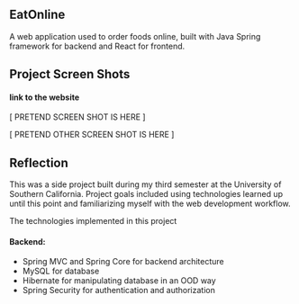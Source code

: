 ## EatOnline

A web application used to order foods online, built with Java Spring framework for backend and React for frontend.

## Project Screen Shots

#### link to the website   

[ PRETEND SCREEN SHOT IS HERE ]

[ PRETEND OTHER SCREEN SHOT IS HERE ] 

## Reflection 

This was a side project built during my third semester at the University of Southern California. Project goals included using technologies learned up until this point and familiarizing myself with the web development workflow.  

The technologies implemented in this project
#### Backend:
* Spring MVC and Spring Core for backend architecture  
* MySQL for database  
* Hibernate for manipulating database in an OOD way  
* Spring Security for authentication and authorization
